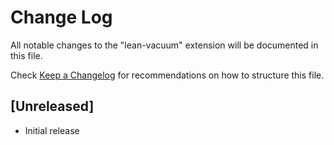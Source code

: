 # Change Log

All notable changes to the "lean-vacuum" extension will be documented in this file.

Check [Keep a Changelog](http://keepachangelog.com/) for recommendations on how to structure this file.

## [Unreleased]

- Initial release